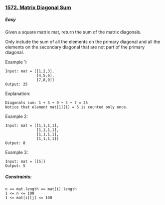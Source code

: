 ### [1572. Matrix Diagonal Sum](https://leetcode.com/problems/matrix-diagonal-sum/)

##### Easy

Given a square matrix mat, return the sum of the matrix diagonals.

Only include the sum of all the elements on the primary diagonal and all the elements on the secondary diagonal that are not part of the primary diagonal.

 

Example 1:
```JS
Input: mat = [[1,2,3],
              [4,5,6],
              [7,8,9]]
Output: 25
```

Explanation: 
```JS
Diagonals sum: 1 + 5 + 9 + 3 + 7 = 25
Notice that element mat[1][1] = 5 is counted only once.
```


Example 2:
```JS
Input: mat = [[1,1,1,1],
              [1,1,1,1],
              [1,1,1,1],
              [1,1,1,1]]
Output: 8
```


Example 3:
```JS
Input: mat = [[5]]
Output: 5
```

##### Constraints:
```JS
n == mat.length == mat[i].length
1 <= n <= 100
1 <= mat[i][j] <= 100
```